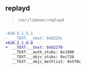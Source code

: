 ## replayd

> `/usr/libexec/replayd`

```diff

-610.5.1.5.1
-  __TEXT.__text: 0xb225c
+620.2.1.0.0
+  __TEXT.__text: 0xb2270
   __TEXT.__auth_stubs: 0x1980
   __TEXT.__objc_stubs: 0xc720
   __TEXT.__objc_methlist: 0x5f0c

```
